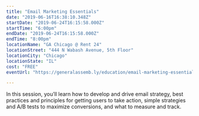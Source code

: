 ```yaml
---
title: "Email Marketing Essentials"
date: "2019-06-16T16:38:10.348Z"
startDate: "2019-06-24T16:15:58.000Z"
startTime: "6:00pm"
endDate: "2019-06-24T16:15:58.000Z"
endTime: "8:00pm"
locationName: "GA Chicago @ Rent 24"
locationStreet: "444 N Wabash Avenue, 5th Floor"
locationCity: "Chicago"
locationState: "IL"
cost: "FREE"
eventUrl: "https://generalassemb.ly/education/email-marketing-essentials/chicago/72993"

---
```


In this session, you’ll learn how to develop and drive email strategy, best practices and principles for getting users to take action, simple strategies and A/B tests to maximize conversions, and what to measure and track.

